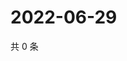 # 2022-06-29

共 0 条

<!-- BEGIN WEIBO -->
<!-- 最后更新时间 Wed Jun 29 2022 13:24:47 GMT+0800 (China Standard Time) -->

<!-- END WEIBO -->
